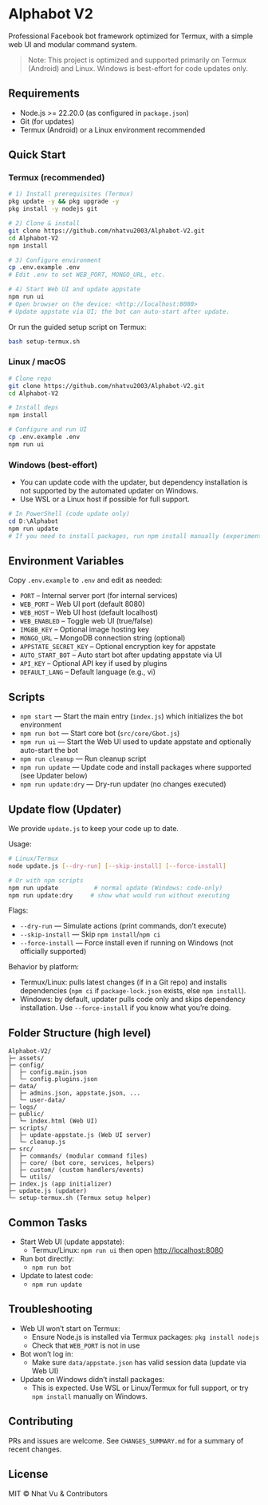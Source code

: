 # Alphabot V2

Professional Facebook bot framework optimized for Termux, with a simple web UI and modular command system.

> Note: This project is optimized and supported primarily on Termux (Android) and Linux. Windows is best-effort for code updates only.

## Requirements

- Node.js >= 22.20.0 (as configured in `package.json`)
- Git (for updates)
- Termux (Android) or a Linux environment recommended

## Quick Start

### Termux (recommended)

```bash
# 1) Install prerequisites (Termux)
pkg update -y && pkg upgrade -y
pkg install -y nodejs git

# 2) Clone & install
git clone https://github.com/nhatvu2003/Alphabot-V2.git
cd Alphabot-V2
npm install

# 3) Configure environment
cp .env.example .env
# Edit .env to set WEB_PORT, MONGO_URL, etc.

# 4) Start Web UI and update appstate
npm run ui
# Open browser on the device: <http://localhost:8080>
# Update appstate via UI; the bot can auto-start after update.
```

Or run the guided setup script on Termux:

```bash
bash setup-termux.sh
```

### Linux / macOS

```bash
# Clone repo
git clone https://github.com/nhatvu2003/Alphabot-V2.git
cd Alphabot-V2

# Install deps
npm install

# Configure and run UI
cp .env.example .env
npm run ui
```

### Windows (best-effort)

- You can update code with the updater, but dependency installation is not supported by the automated updater on Windows.
- Use WSL or a Linux host if possible for full support.

```powershell
# In PowerShell (code update only)
cd D:\Alphabot
npm run update
# If you need to install packages, run npm install manually (experimental on Windows)
```

## Environment Variables

Copy `.env.example` to `.env` and edit as needed:

- `PORT` – Internal server port (for internal services)
- `WEB_PORT` – Web UI port (default 8080)
- `WEB_HOST` – Web UI host (default localhost)
- `WEB_ENABLED` – Toggle web UI (true/false)
- `IMGBB_KEY` – Optional image hosting key
- `MONGO_URL` – MongoDB connection string (optional)
- `APPSTATE_SECRET_KEY` – Optional encryption key for appstate
- `AUTO_START_BOT` – Auto start bot after updating appstate via UI
- `API_KEY` – Optional API key if used by plugins
- `DEFAULT_LANG` – Default language (e.g., vi)

## Scripts

- `npm start` — Start the main entry (`index.js`) which initializes the bot environment
- `npm run bot` — Start core bot (`src/core/Gbot.js`)
- `npm run ui` — Start the Web UI used to update appstate and optionally auto-start the bot
- `npm run cleanup` — Run cleanup script
- `npm run update` — Update code and install packages where supported (see Updater below)
- `npm run update:dry` — Dry-run updater (no changes executed)

## Update flow (Updater)

We provide `update.js` to keep your code up to date.

Usage:

```bash
# Linux/Termux
node update.js [--dry-run] [--skip-install] [--force-install]

# Or with npm scripts
npm run update          # normal update (Windows: code-only)
npm run update:dry     # show what would run without executing
```

Flags:

- `--dry-run` — Simulate actions (print commands, don’t execute)
- `--skip-install` — Skip `npm install`/`npm ci`
- `--force-install` — Force install even if running on Windows (not officially supported)

Behavior by platform:

- Termux/Linux: pulls latest changes (if in a Git repo) and installs dependencies (`npm ci` if `package-lock.json` exists, else `npm install`).
- Windows: by default, updater pulls code only and skips dependency installation. Use `--force-install` if you know what you’re doing.

## Folder Structure (high level)

```text
Alphabot-V2/
├─ assets/
├─ config/
│  ├─ config.main.json
│  └─ config.plugins.json
├─ data/
│  ├─ admins.json, appstate.json, ...
│  └─ user-data/
├─ logs/
├─ public/
│  └─ index.html (Web UI)
├─ scripts/
│  ├─ update-appstate.js (Web UI server)
│  └─ cleanup.js
├─ src/
│  ├─ commands/ (modular command files)
│  ├─ core/ (bot core, services, helpers)
│  ├─ custom/ (custom handlers/events)
│  └─ utils/
├─ index.js (app initializer)
├─ update.js (updater)
└─ setup-termux.sh (Termux setup helper)
```

## Common Tasks

- Start Web UI (update appstate):
  - Termux/Linux: `npm run ui` then open <http://localhost:8080>
- Run bot directly:
  - `npm run bot`
- Update to latest code:
  - `npm run update`

## Troubleshooting

- Web UI won’t start on Termux:
  - Ensure Node.js is installed via Termux packages: `pkg install nodejs`
  - Check that `WEB_PORT` is not in use
- Bot won’t log in:
  - Make sure `data/appstate.json` has valid session data (update via Web UI)
- Update on Windows didn’t install packages:
  - This is expected. Use WSL or Linux/Termux for full support, or try `npm install` manually on Windows.

## Contributing

PRs and issues are welcome. See `CHANGES_SUMMARY.md` for a summary of recent changes.

## License

MIT © Nhat Vu & Contributors
